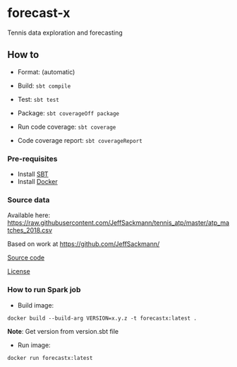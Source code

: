# forecast-x
Tennis data exploration and forecasting

## How to
* Format: (automatic)
* Build: `sbt compile`
* Test: `sbt test`
* Package: `sbt coverageOff package`


* Run code coverage: `sbt coverage`
* Code coverage report: `sbt coverageReport`

### Pre-requisites
* Install [SBT](https://www.scala-sbt.org/download.html)
* Install [Docker](https://docs.docker.com/install/linux/docker-ce/ubuntu/#install-using-the-repository)

### Source data
Available here: https://raw.githubusercontent.com/JeffSackmann/tennis_atp/master/atp_matches_2018.csv

Based on work at https://github.com/JeffSackmann/

[Source code](https://github.com/JeffSackmann/tennis_atp)

[License](https://github.com/JeffSackmann/tennis_atp#license)


### How to run Spark job
* Build image:
```
docker build --build-arg VERSION=x.y.z -t forecastx:latest .
```
**Note**: Get version from version.sbt file

* Run image:
```
docker run forecastx:latest
```
